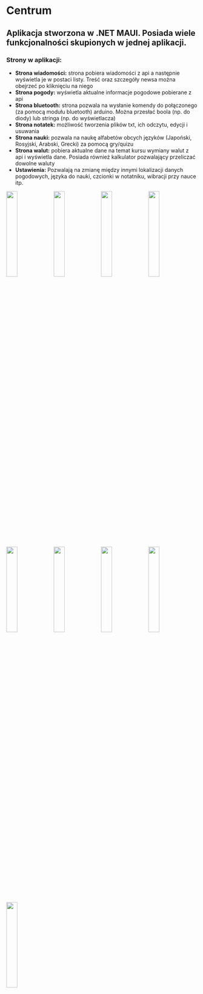 # __Centrum__
## Aplikacja stworzona w .NET MAUI. Posiada wiele funkcjonalności skupionych w jednej aplikacji.
### Strony w aplikacji:
- __Strona wiadomości:__ strona pobiera wiadomości z api a następnie wyświetla je w postaci listy. Treść oraz szczegóły newsa można obejrzeć po kliknięciu na niego
- __Strona pogody:__ wyświetla aktualne informacje pogodowe pobierane z api
- __Strona bluetooth:__ strona pozwala na wysłanie komendy do połączonego (za pomocą modułu bluetooth) arduino. Można przesłać boola (np. do diody) lub stringa (np. do wyświetlacza)
- __Strona notatek:__ możliwość tworzenia plików txt, ich odczytu, edycji i usuwania
- __Strona nauki:__ pozwala na naukę alfabetów obcych języków (Japoński, Rosyjski, Arabski, Grecki) za pomocą gry/quizu
- __Strona walut:__ pobiera aktualne dane na temat kursu wymiany walut z api i wyświetla dane. Posiada również kalkulator pozwalający przeliczać dowolne waluty
- __Ustawienia:__ Pozwalają na zmianę między innymi lokalizacji danych pogodowych, języka do nauki, czcionki w notatniku, wibracji przy nauce itp.
<p float="left">
  <img src="https://github.com/VVlktor/Centrum/assets/125738563/e3e9527c-918e-4084-bbfb-1245fb78966e" width="24%" />
  <img src="https://github.com/VVlktor/Centrum/assets/125738563/4eadfdf5-41af-48ee-8fed-28943c66faea" width="24%" />
  <img src="https://github.com/VVlktor/Centrum/assets/125738563/316ab5a5-05fb-4c5a-a661-9f5aac0e7057" width="24%" />
  <img src="https://github.com/VVlktor/Centrum/assets/125738563/1b3dd693-b1b4-430a-80f6-872c5ae7530a" width="24%" /> 
  <img src="https://github.com/VVlktor/Centrum/assets/125738563/32ac0a6a-4802-43a1-aae2-11f881b6a60d" width="24%"/>
  <img src="https://github.com/VVlktor/Centrum/assets/125738563/e6a95bd0-3a27-4376-a15c-3afd68662d51" width="24%" />
  <img src="https://github.com/VVlktor/Centrum/assets/125738563/691dee78-c7f3-402c-857e-687663eeff7a" width="24%" /> 
  <img src="https://github.com/VVlktor/Centrum/assets/125738563/10143fc8-5b65-4ac5-a11b-51b67c6d5ae2" width="24%" />
  <img src="https://github.com/VVlktor/Centrum/assets/125738563/d8aa79e5-81c2-45bf-9202-d0eb696fea4d" width="24%" />
</p>
